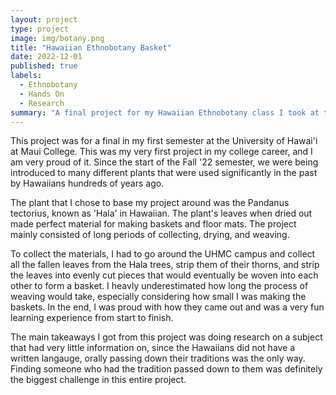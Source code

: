 ```yaml
---
layout: project
type: project
image: img/botany.png
title: "Hawaiian Ethnobotany Basket"
date: 2022-12-01
published: true
labels:
  - Ethnobotany
  - Hands On
  - Research
summary: "A final project for my Hawaiian Ethnobotany class I took at the University of Hawai'i at Maui College"
---
```


This project was for a final in my first semester at the University of Hawai'i at Maui College. This was my very first project in my college career, and I am very proud of it. Since the start of the Fall '22 semester, we were being introduced to many different plants that were used significantly in the past by Hawaiians hundreds of years ago. 

The plant that I chose to base my project around was the Pandanus tectorius, known as 'Hala' in Hawaiian. The plant's leaves when dried out made perfect material for making baskets and floor mats.  The project mainly consisted of long periods of collecting, drying, and weaving.

To collect the materials, I had to go around the UHMC campus and collect all the fallen leaves from the Hala trees, strip them of their thorns, and strip the leaves into evenly cut pieces that would eventually be woven into each other to form a basket. I heavly underestimated how long the process of weaving would take, especially considering how small I was making the baskets. In the end, I was proud with how they came out and was a very fun learning experience from start to finish. 

The main takeaways I got from this project was doing research on a subject that had very little information on, since the Hawaiians did not have a written langauge, orally passing down their traditions was the only way. Finding someone who had the tradition passed down to them was definitely the biggest challenge in this entire project.

